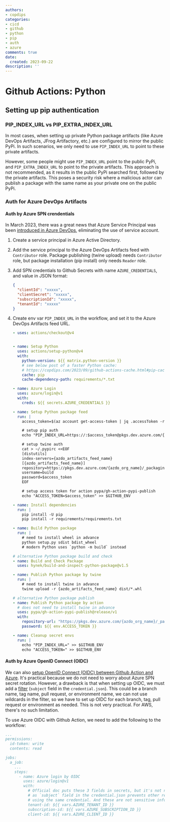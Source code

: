 ```yaml
---
authors:
- copdips
categories:
- cicd
- github
- python
- pip
- auth
- azure
comments: true
date:
  created: 2023-09-22
description: ''
---
```


# Github Actions: Python

## Setting up pip authentication

### PIP_INDEX_URL vs PIP_EXTRA_INDEX_URL

In most cases, when setting up private Python package artifacts (like Azure DevOps Artifacts, JFrog Artifactory, etc.) are configured to mirror the public PyPi. In such scenarios, we only need to use `PIP_INDEX_URL` to point to these  private artifacts.

However, some people might use `PIP_INDEX_URL` point to the public PyPi, and `PIP_EXTRA_INDEX_URL` to point to the private artifacts. This approach is not recommended, as it results in the public PyPi searched first, followed by the private artifacts. This poses a security risk where a malicious actor can publish a package with the same name as your private one on the public PyPi.

### Auth for Azure DevOps Artifacts

#### Auth by Azure SPN crendentials

In March 2023, there was a great news that Azure Service Principal was been [introduced in Azure DevOps](https://learn.microsoft.com/en-us/azure/devops/release-notes/2023/sprint-219-update#service-principal-and-managed-identity-support-in-azure-devops-public-preview), eliminating the use of service account.

1. Create a service principal in Azure Active Directory.
2. Add the service principal to the Azure DevOps Artifacts feed with `Contributor` role. Package publishing (twine upload) needs `Contributor` role, but package installation (pip install) only needs `Reader` role.
3. Add SPN credentials to Github Secrets with name `AZURE_CREDENTIALS`, and value in JSON format:

    ```json
    {
      "clientId": "xxxxx",
      "clientSecret": "xxxxx",
      "subscriptionId": "xxxxx",
      "tenantId": "xxxxx"
    }
    ```

4. Create env var `PIP_INDEX_URL` in the workflow, and set it to the Azure DevOps Artifacts feed URL.

    ```yaml
    - uses: actions/checkout@v4


    - name: Setup Python
      uses: actions/setup-python@v4
      with:
        python-version: ${{ matrix.python-version }}
        # see below post of a faster Python cache:
        # https://copdips.com/2023/09/github-actions-cache.html#pip-cache-dir-vs-pip-install-dir
        cache: pip
        cache-dependency-path: requirements/*.txt

    - name: Azure Login
      uses: azure/login@v1
      with:
        creds: ${{ secrets.AZURE_CREDENTIALS }}

    - name: Setup Python package feed
      run: |
        access_token=$(az account get-access-token | jq .accessToken -r)

        # setup pip auth
        echo "PIP_INDEX_URL=https://:$access_token@pkgs.dev.azure.com/{azdo_org_name}/_packaging/{azdo_artifacts_feed_name}/pypi/simple/" >> $GITHUB_ENV

        # setup twine auth
        cat > ~/.pypirc <<EOF
        [distutils]
        index-servers={azdo_artifacts_feed_name}
        [{azdo_artifacts_feed_name}]
        repository=https://pkgs.dev.azure.com/{azdo_org_name}/_packaging/{azdo_artifacts_feed_name}/pypi/upload
        username=build
        password=$access_token
        EOF

        # setup access token for action pypa/gh-action-pypi-publish
        echo "ACCESS_TOKEN=$access_token" >> $GITHUB_ENV

    - name: Install dependencies
      run: |
        pip install -U pip
        pip install -r requirements/requirements.txt

    - name: Build Python package
      run: |
        # need to install wheel in advance
        python setup.py sdist bdist_wheel
        # modern Python uses `python -m build` instead

    # alternative Python package build and check
    - name: Build and Check Package
      uses: hynek/build-and-inspect-python-package@v1.5

    - name: Publish Python package by twine
      run: |
        # need to install twine in advance
        twine upload -r {azdo_artifacts_feed_name} dist/*.whl

    # alternative Python package publish
    - name: Publish Python package by action
      # does not need to install twine in advance
      uses: pypa/gh-action-pypi-publish@release/v1
      with:
        repository-url: "https://pkgs.dev.azure.com/{azdo_org_name}/_packaging/{azdo_artifacts_feed_name}/pypi/upload"
        password: ${{ env.ACCESS_TOKEN }}

    - name: Cleanup secret envs
      run: |
        echo "PIP_INDEX_URL=" >> $GITHUB_ENV
        echo "ACCESS_TOKEN=" >> $GITHUB_ENV
    ```

#### Auth by Azure OpenID Connect (OIDC)

We can also [setup OpenID Connect (OIDC) between Github Action and Azure](https://docs.github.com/en/actions/deployment/security-hardening-your-deployments/configuring-openid-connect-in-azure). It's practical because we do not need to worry about Azure SPN secret rotation. However, a drawback is that when setting up OIDC, we must add a [filter](https://learn.microsoft.com/en-us/azure/developer/github/connect-from-azure?tabs=azure-cli%2Clinux#add-federated-credentials) (`subject` field in the `credential.json`). This could be a branch name, tag name, pull request, or environment name, we can not use wildcards in the filter, so we have to set up OIDC for each branch, tag, pull request or environment as needed. This is not very practical. For AWS, there's no such limitation.

To use Azure OIDC with Github Action, we need to add the following to the workflow:

```yaml
...
permissions:
  id-token: write
  contents: read

jobs:
  a_job:
    ...
    steps:
      - name: Azure login by OIDC
        uses: azure/login@v1
        with:
          # Official doc puts these 3 fields in secrets, but it's not necessary,
          # as `subject` field in the credential.json prevents other repos from
          # using the same credential. And these are not sensitive info neither.
          tenant-id: ${{ vars.AZURE_TENANT_ID }}
          subscription-id: ${{ vars.AZURE_SUBSCRIPTION_ID }}
          client-id: ${{ vars.AZURE_CLIENT_ID }}
```
